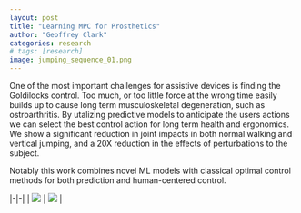 ```yaml
---
layout: post
title: "Learning MPC for Prosthetics"
author: "Geoffrey Clark"
categories: research
# tags: [research]
image: jumping_sequence_01.png
---
```


One of the most important challenges for assistive devices is finding the Goldilocks control. Too much, or too little force at the wrong time easily builds up to cause long term musculoskeletal degeneration, such as ostroarthritis. By utalizing predictive models to anticipate the users actions we can select the best control action for long term health and ergonomics. We show a significant reduction in joint impacts in both normal walking and vertical jumping, and a 20X reduction in the effects of perturbations to the subject.

Notably this work combines novel ML models with classical optimal control methods for both prediction and human-centered control.

|-|-|
| <a href="https://arxiv.org/pdf/2011.07005.pdf">![](img/corl2020?raw=true)</a> | <a href="https://arxiv.org/pdf/2011.07005.pdf">![](img/itro2022?raw=true)</a> |


<!-- add journal paper hyperlink-->